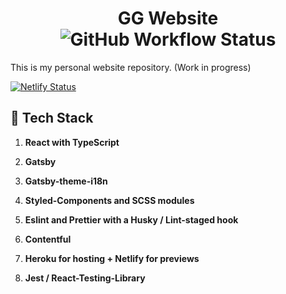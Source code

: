 <h1 align="center">
  GG Website <img alt="GitHub Workflow Status" src="https://img.shields.io/github/workflow/status/ggrassiant/gg-website/GG%20Website%20CI">
</h1> 
This is my personal website repository. (Work in progress)

[![Netlify Status](https://api.netlify.com/api/v1/badges/bf57ef9e-6c7c-4b45-bad6-8b795dd8da5e/deploy-status)](https://sleepy-lewin-3d576a.netlify.app/)

## 🚀 Tech Stack

1.  **React with TypeScript**

1.  **Gatsby**

1.  **Gatsby-theme-i18n**

1.  **Styled-Components and SCSS modules**

1.  **Eslint and Prettier with a Husky / Lint-staged hook**

1.  **Contentful**

1.  **Heroku for hosting + Netlify for previews**

1.  **Jest / React-Testing-Library**
